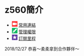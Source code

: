 # z560簡介
* ![](Broadcasters.png) [常用連結](常用連結.md)
* ![](Moderator.png) [管理權限](管理權限.md)
* ![](subscriptions.png) [訂閱里程](訂閱里程.md)

2018/12/27 恭喜～柔柔拿到合作夥伴～
